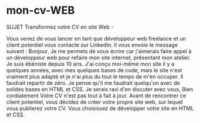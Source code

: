 # mon-cv-WEB
SUJET
Transformez votre CV en site Web -

Vous venez de vous lancer en tant que développeur web freelance et un client potentiel vous contacte sur LinkedIn. 
Il vous envoie le message suivant :
Bonjour,
Je me permets de vous écrire car j'aimerais faire appel à un développeur web pour refaire mon site internet, présentant mon atelier. 
Je suis ébéniste depuis 10 ans. J'ai conçu moi-même mon site il y a quelques années, avec mes quelques bases de code, 
mais le site n'est vraiment plus adapté et je n'ai plus du tout le temps de m'en occuper. Il faudrait repartir de zéro. 
Je pense qu'il me faudrait quelqu'un avec de solides bases en HTML et CSS. Je serais ravi d'en discuter avec vous,
Bien cordialement
Votre CV n'est pas tout à fait à jour. Avant de rencontrer ce client potentiel, vous décidez de créer votre propre site web, 
sur lequel vous publierez votre CV. Vous choisissez de développer votre site en HTML et CSS.

